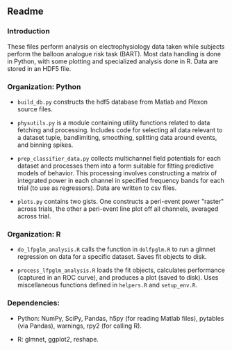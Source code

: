 ## Readme

### Introduction

These files perform analysis on electrophysiology data taken while subjects perform the balloon analogue risk task (BART). Most data handling is done in Python, with some plotting and specialized analysis done in R. Data are stored in an HDF5 file.

### Organization: Python

* `build_db.py` constructs the hdf5 database from Matlab and Plexon source files.

* `physutils.py` is a module containing utility functions related to data fetching and processing. Includes code for selecting all data relevant to a dataset tuple, bandlimiting, smoothing, splitting data around events, and binning spikes.

* `prep_classifier_data.py` collects multichannel field potentials for each dataset and processes them into a form suitable for fitting predictive models of behavior. This processing involves constructing a matrix of integrated power in each channel in specified frequency bands for each trial (to use as regressors). Data are written to csv files.

* `plots.py` contains two gists. One constructs a peri-event power "raster" across trials, the other a peri-event line plot off all channels, averaged across trial.

### Organization: R

* `do_lfpglm_analysis.R` calls the function in `dolfpglm.R` to run a glmnet regression on data for a specific dataset. Saves fit objects to disk.

* `process_lfpglm_analysis.R` loads the fit objects, calculates performance (captured in an ROC curve), and produces a plot (saved to disk). Uses miscellaneous functions defined in `helpers.R` and `setup_env.R`.

### Dependencies:

* Python: NumPy, SciPy, Pandas, h5py (for reading Matlab files), pytables (via Pandas), warnings, rpy2 (for calling R).

* R: glmnet, ggplot2, reshape.

